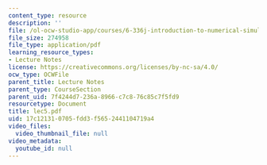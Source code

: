```yaml
---
content_type: resource
description: ''
file: /ol-ocw-studio-app/courses/6-336j-introduction-to-numerical-simulation-sma-5211-fall-2003/17c121310705fdd3f5652441104719a4_lec5.pdf
file_size: 274958
file_type: application/pdf
learning_resource_types:
- Lecture Notes
license: https://creativecommons.org/licenses/by-nc-sa/4.0/
ocw_type: OCWFile
parent_title: Lecture Notes
parent_type: CourseSection
parent_uid: 7f4244d7-236a-8966-c7c8-76c85c7f5fd9
resourcetype: Document
title: lec5.pdf
uid: 17c12131-0705-fdd3-f565-2441104719a4
video_files:
  video_thumbnail_file: null
video_metadata:
  youtube_id: null
---
```

